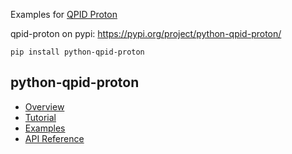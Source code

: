 Examples for [QPID Proton](https://qpid.apache.org/releases/qpid-proton-0.39.0/proton/python/docs/index.html)

qpid-proton on pypi: https://pypi.org/project/python-qpid-proton/

```
pip install python-qpid-proton
```

## python-qpid-proton 

- [Overview](https://qpid.apache.org/releases/qpid-proton-0.39.0/proton/python/docs/overview.html)
- [Tutorial](https://qpid.apache.org/releases/qpid-proton-0.39.0/proton/python/docs/tutorial.html)
- [Examples](https://qpid.apache.org/releases/qpid-proton-0.39.0/proton/python/examples/index.html)
- [API Reference](https://qpid.apache.org/releases/qpid-proton-0.39.0/proton/python/docs/index.html)